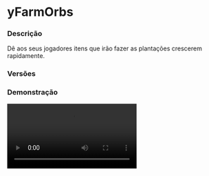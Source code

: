 # yFarmOrbs
<secondary-label ref="utility"/>

### Descrição
Dê aos seus jogadores itens que irão fazer as plantações crescerem rapidamente.

### Versões
<secondary-label ref="1.8"/>
<secondary-label ref="1.9"/>
<secondary-label ref="1.10"/>
<secondary-label ref="1.11"/>
<secondary-label ref="1.12"/>
<secondary-label ref="1.13"/>
<secondary-label ref="1.14"/>
<secondary-label ref="1.15"/>
<secondary-label ref="1.16"/>
<secondary-label ref="1.17"/>
<secondary-label ref="1.18"/>
<secondary-label ref="1.19"/>
<secondary-label ref="1.20"/>
<secondary-label ref="1.21"/>

### Demonstração
<video src="//www.youtube.com/watch?v=V6mDeFerkS0"/>


<chapter title="Comandos" id="commands" collapsible="true">
<code-block lang="plain text">/orb help&nbsp;- Envia a mensagem de ajuda
/orb give&nbsp;- Dá orbs para um jogador
/orb reload&nbsp;- Recarrega as configurações</code-block>
</chapter>

<chapter title="Permissões" id="permissions" collapsible="true">
<code-block lang="plain text">yfarmorbs.use - Permissão para o /orb help
yfarmorbs.give - Permissão para o /pets give
yfarmorbs.admin.reload - Permissão para o /pets reload</code-block>
</chapter>



## Erros comuns
<primary-label ref="errors"/>

Antes de configurar o plugin, revise os pontos listados aqui para evitar problemas frequentes durante a configuração.

<seealso style="cards">
    <category ref="wrs">
        <a href="yplugins.md"></a>        <a href="https://ystoreplugins.com.br/plugins/detalhes/160-yFarmOrbs">Site do plugin yFarmOrbs</a>
    </category>
</seealso>